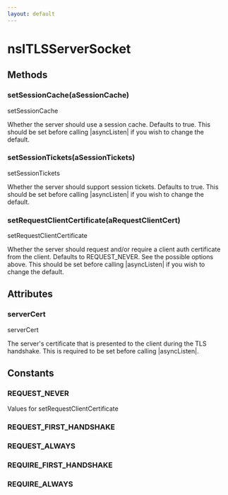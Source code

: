 ```yaml
---
layout: default
---
```


# nsITLSServerSocket #

## Methods ##

### setSessionCache(aSessionCache) ###
  
setSessionCache  
  
Whether the server should use a session cache.  Defaults to true.  This  
should be set before calling |asyncListen| if you wish to change the  
default.  
  

### setSessionTickets(aSessionTickets) ###
  
setSessionTickets  
  
Whether the server should support session tickets.  Defaults to true.  This  
should be set before calling |asyncListen| if you wish to change the  
default.  
  

### setRequestClientCertificate(aRequestClientCert) ###
  
setRequestClientCertificate  
  
Whether the server should request and/or require a client auth certificate  
from the client.  Defaults to REQUEST_NEVER.  See the possible options  
above.  This should be set before calling |asyncListen| if you wish to  
change the default.  
  

## Attributes ##

### serverCert ###
  
serverCert  
  
The server's certificate that is presented to the client during the TLS  
handshake.  This is required to be set before calling |asyncListen|.  
  

## Constants ##

### REQUEST_NEVER ###
  
Values for setRequestClientCertificate  
  

### REQUEST_FIRST_HANDSHAKE ###

### REQUEST_ALWAYS ###

### REQUIRE_FIRST_HANDSHAKE ###

### REQUIRE_ALWAYS ###
